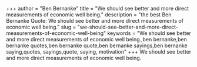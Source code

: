 +++
author = "Ben Bernanke"
title = "We should see better and more direct measurements of economic well being."
description = "the best Ben Bernanke Quote: We should see better and more direct measurements of economic well being."
slug = "we-should-see-better-and-more-direct-measurements-of-economic-well-being"
keywords = "We should see better and more direct measurements of economic well being.,ben bernanke,ben bernanke quotes,ben bernanke quote,ben bernanke sayings,ben bernanke saying,quotes, sayings,quote, saying, motivation"
+++
We should see better and more direct measurements of economic well being.
